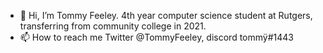 - 👋 Hi, I’m Tommy Feeley. 4th year computer science student at Rutgers, transferring from community college in 2021.
- 📫 How to reach me Twitter @TommyFeeley, discord tommÿ#1443

<!---
tommyfeeley/tommyfeeley is a ✨ special ✨ repository because its `README.md` (this file) appears on your GitHub profile.
You can click the Preview link to take a look at your changes.
--->
